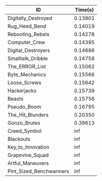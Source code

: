 |ID|Time(s)|
|-|-|
|Digitally_Destroyed|0.13801|
|Rug_Heed_Bend|0.14019|
|Rebooting_Rebels|0.14278|
|Computer_Crew|0.14395|
|Digital_Destroyers|0.14686|
|Smalltalk_Dribble|0.14758|
|The_ERROR_List|0.15062|
|Byte_Mechanics|0.15566|
|Loose_Screws|0.15642|
|Hackerjacks|0.15739|
|Beasts|0.15756|
|Pseudo_Boom|0.16795|
|The_Hit_Blunders|0.20350|
|Gonzo_Brutes|0.39613|
|Creed_Symbol|inf|
|Blackouts|inf|
|Key_to_Innovation|inf|
|Grapevine_Squad|inf|
|Artful_Maneuvers|inf|
|Pint_Sized_Benchwarmers|inf|
